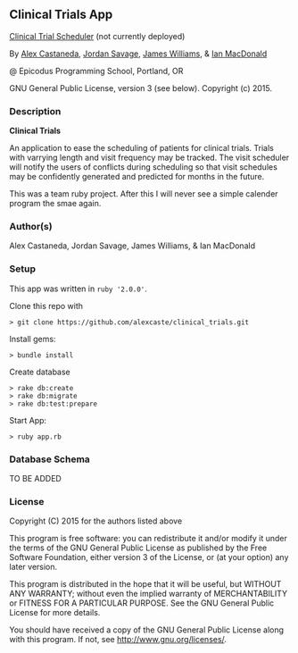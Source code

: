 ## Clinical Trials App

<a href="/" target="#">Clinical Trial Scheduler</a> (not currently deployed)

By <a href="https://github.com/alexthedar" target="#">Alex Castaneda</a>, <a href="https://github.com/savage-j" target="#">Jordan Savage</a>, <a href="https://github.com/finalfreq" target="#">James Williams</a>, & <a href="https://github.com/matchbookmac" target="#">Ian MacDonald</a>

@ Epicodus Programming School, Portland, OR

GNU General Public License, version 3 (see below). Copyright (c) 2015.

### Description

**Clinical Trials**

An application to ease the scheduling of patients for clinical trials. Trials with varrying length and visit frequency may be
tracked. The visit scheduler will notify the users of conflicts during scheduling so that visit schedules may be confidently
generated and predicted for months in the future.

This was a team ruby project.  After this I will never see a simple calender program the smae again.

### Author(s)

Alex Castaneda, Jordan Savage, James Williams, & Ian MacDonald

### Setup

This app was written in `ruby '2.0.0'`.

Clone this repo with
```console
> git clone https://github.com/alexcaste/clinical_trials.git
```

Install gems:

```console
> bundle install
```

Create database
```console
> rake db:create
> rake db:migrate
> rake db:test:prepare
```

Start App:
```console
> ruby app.rb
```

### Database Schema

TO BE ADDED

### License ###
Copyright  (C)  2015  for the authors listed above

This program is free software: you can redistribute it and/or modify
it under the terms of the GNU General Public License as published by
the Free Software Foundation, either version 3 of the License, or
(at your option) any later version.

This program is distributed in the hope that it will be useful,
but WITHOUT ANY WARRANTY; without even the implied warranty of
MERCHANTABILITY or FITNESS FOR A PARTICULAR PURPOSE.  See the
GNU General Public License for more details.

You should have received a copy of the GNU General Public License
along with this program.  If not, see <http://www.gnu.org/licenses/>.
